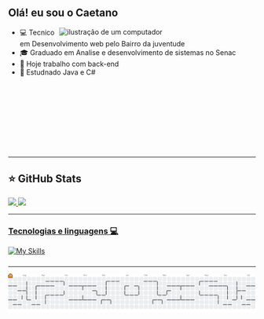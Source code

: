 ## Olá! eu sou o Caetano

<img src="https://raw.githubusercontent.com/MicaelliMedeiros/micaellimedeiros/master/image/computer-illustration.png" alt="ilustração de um computador" min-width="400px" max-width="400px" width="400px" align="right">

- 💻 Tecnico em Desenvolvimento web pelo Bairro da juventude
- 🎓 Graduado em Analise e desenvolvimento de sistemas no Senac
- 🔭 Hoje trabalho com back-end
- 🌱 Estudnado Java e C#


<br>
<br>
<br>
<br>
<br>
<br>
<br>
<br>


---
## ⭐ GitHub Stats
<a href="https://github.com/Caetano05">
  <img height="180em" src="https://github-readme-stats.vercel.app/api?username=Caetano05&show_icons=true&theme=radical&include_all_commits=true&count_private=true"/>
  <img height="180em" src="https://github-readme-stats.vercel.app/api/top-langs/?username=Caetano05&layout=compact&langs_count=6&theme=radical"/>

---

### Tecnologias e linguagens 💻
![My Skills](https://skillicons.dev/icons?i=java,js,html,css,spring,react,postgres,vscode,idea,postman)

###
---

<picture>
  <source media="(prefers-color-scheme: dark)" srcset="https://raw.githubusercontent.com/Caetano05/Caetano05/output/pacman-contribution-graph-dark.svg">
  <source media="(prefers-color-scheme: light)" srcset="https://raw.githubusercontent.com/Caetano05/Caetano05/output/pacman-contribution-graph.svg">
  <img alt="pacman contribution graph" src="https://raw.githubusercontent.com/Caetano05/Caetano05/output/pacman-contribution-graph.svg">
</picture>



